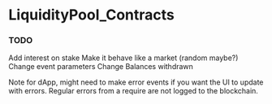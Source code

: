 # LiquidityPool_Contracts

### TODO
Add interest on stake
Make it behave like a market (random maybe?)
    Change event parameters
    Change Balances withdrawn

Note for dApp, might need to make error events if you want the UI to update with errors.
Regular errors from a require are not logged to the blockchain.